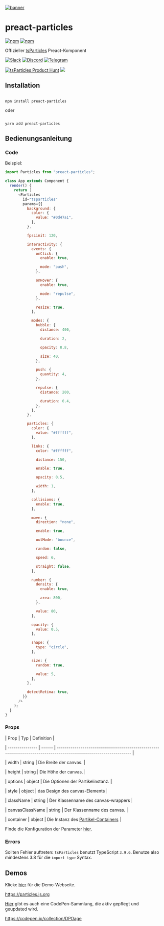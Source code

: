 [![banner](https://particles.js.org/images/banner3.png)](https://particles.js.org)

# preact-particles

[![npm](https://img.shields.io/npm/v/preact-particles)](https://www.npmjs.com/package/preact-particles) [![npm](https://img.shields.io/npm/dm/preact-particles)](https://www.npmjs.com/package/preact-particles)

Offizieller [tsParticles](https://github.com/matteobruni/tsparticles) Preact-Komponent

[![Slack](https://particles.js.org/images/slack.png)](https://join.slack.com/t/tsparticles/shared_invite/enQtOTcxNTQxNjQ4NzkxLWE2MTZhZWExMWRmOWI5MTMxNjczOGE1Yjk0MjViYjdkYTUzODM3OTc5MGQ5MjFlODc4MzE0N2Q1OWQxZDc1YzI) [![Discord](https://particles.js.org/images/discord.png)](https://discord.gg/hACwv45Hme) [![Telegram](https://particles.js.org/images/telegram.png)](https://t.me/tsparticles)

[![tsParticles Product Hunt](https://api.producthunt.com/widgets/embed-image/v1/featured.svg?post_id=186113&theme=light)](https://www.producthunt.com/posts/tsparticles?utm_source=badge-featured&utm_medium=badge&utm_souce=badge-tsparticles") <a href="https://www.buymeacoffee.com/matteobruni"><img src="https://img.buymeacoffee.com/button-api/?text=Buy me a beer&emoji=🍺&slug=matteobruni&button_colour=5F7FFF&font_colour=ffffff&font_family=Arial&outline_colour=000000&coffee_colour=FFDD00"></a>

## Installation

```shell

npm install preact-particles

```

oder

```shell

yarn add preact-particles

```

## Bedienungsanleitung

### Code

Beispiel:

```javascript
import Particles from "preact-particles";

class App extends Component {
  render() {
    return (
      <Particles
        id="tsparticles"
        params={{
          background: {
            color: {
              value: "#0d47a1",
            },
          },

          fpsLimit: 120,

          interactivity: {
            events: {
              onClick: {
                enable: true,

                mode: "push",
              },

              onHover: {
                enable: true,

                mode: "repulse",
              },

              resize: true,
            },

            modes: {
              bubble: {
                distance: 400,

                duration: 2,

                opacity: 0.8,

                size: 40,
              },

              push: {
                quantity: 4,
              },

              repulse: {
                distance: 200,

                duration: 0.4,
              },
            },
          },

          particles: {
            color: {
              value: "#ffffff",
            },

            links: {
              color: "#ffffff",

              distance: 150,

              enable: true,

              opacity: 0.5,

              width: 1,
            },

            collisions: {
              enable: true,
            },

            move: {
              direction: "none",

              enable: true,

              outMode: "bounce",

              random: false,

              speed: 6,

              straight: false,
            },

            number: {
              density: {
                enable: true,

                area: 800,
              },

              value: 80,
            },

            opacity: {
              value: 0.5,
            },

            shape: {
              type: "circle",
            },

            size: {
              random: true,

              value: 5,
            },
          },

          detectRetina: true,
        }}
      />
    );
  }
}
```

### Props

| Prop | Typ | Definition |

| --------------- | ------ | -------------------------------------------------------------------------------------------------------------------- |

| width | string | Die Breite der canvas. |

| height | string | Die Höhe der canvas. |

| options | object | Die Optionen der Partikelinstanz. |

| style | object | das Design des canvas-Elements |

| className | string | Der Klassenname des canvas-wrappers |

| canvasClassName | string | Der Klassenname des canvas. |

| container | object | Die Instanz des [Partikel-Containers](https://particles.js.org/docs/modules/Core_Container.html) |

Finde die Konfiguration der Parameter [hier](https://particles.js.org).

### Errors

Sollten Fehler auftreten: `tsParticles` benutzt TypeScript `3.9.6`. Benutze also mindestens 3.8 für die `import type` Syntax.

## Demos

Klicke [hier](https://particles.js.org) für die Demo-Webseite.

<https://particles.js.org>

[Hier](https://codepen.io/collection/DPOage) gibt es auch eine CodePen-Sammlung, die aktiv gepflegt und geupdated wird.

<https://codepen.io/collection/DPOage>
